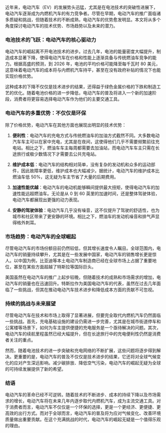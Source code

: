 近年来，电动汽车（EV）的发展势头迅猛，尤其是在电池技术的突破性进展下，电动汽车逐渐成为内燃机汽车的有力竞争者。尽管在早期，电动汽车的推广面临诸多质疑和挑战，但随着技术的不断成熟，电动汽车的优势愈发明显。本文将从多个角度探讨电动汽车的技术优势、市场趋势以及未来的潜力。

### 电池技术的飞跃：电动汽车的核心驱动力

电动汽车的崛起离不开电池技术的进步。过去几年，电池的能量密度大幅提升，制造成本显著下降，使得电动汽车在价格和性能上逐渐具备与传统燃油车竞争的能力。根据高盛的预测，到 2026 年，电池的平均价格可能降至每千瓦时 80 美元，这意味着电动汽车的成本将与内燃机汽车持平，甚至在没有政府补贴的情况下也能实现价格优势。

这种成本的下降不仅仅是技术进步的结果，还得益于绿色金属价格的下跌和制造工艺的优化。随着电池价格的进一步降低，电动汽车的普及将进入一个新的加速阶段，消费者将更容易选择电动汽车作为他们的主要交通工具。

### 电动汽车的多重优势：不仅仅是环保

除了价格优势，电动汽车在其他方面也展现出明显的技术优势：

1. **便利性**：电动汽车的充电方式与传统燃油车的加油方式截然不同。大多数电动汽车车主可以在家中充电，尤其是在夜间，这使得他们几乎不需要频繁前往充电站。相比之下，燃油车车主每周都需要去加油站，而电动汽车车主只需在长途旅行或极少数情况下才需要去公共充电站。

2. **维护成本低**：电动汽车的结构相对简单，没有复杂的发动机和众多的运动部件，因此故障率更低，维护成本也大幅减少。据统计，电动汽车的维护成本比燃油车低 50%，这无疑为车主节省了大量的后期费用。

3. **加速性能优越**：电动汽车的电动机能够瞬间提供最大扭矩，使得电动汽车的加速性能远超燃油车。无论是从 0 到 60 英里的加速时间，还是整体驾驶体验，电动汽车都展现出更强的动力表现。

4. **安静的驾驶体验**：电动汽车几乎没有噪音，这不仅提升了驾驶的舒适性，也为城市和社区带来了更安静的环境。相比之下，燃油车的发动机噪音和排气声显得格外刺耳。

### 市场趋势：电动汽车的全球崛起

尽管电动汽车的市场份额目前仍然较低，但其增长速度令人瞩目。全球范围内，电动汽车的销量持续攀升，尤其是在一些发展中国家，电动汽车的销售增长更是惊人。以中国为例，比亚迪等本土电动汽车制造商已经在全球市场上占据了重要地位，甚至在某些方面超越了特斯拉等国际巨头。

美国虽然在电动汽车的推广上起步较晚，但随着技术的成熟和市场需求的增加，电动汽车的销量也在迅速回升。特斯拉作为美国电动汽车的代表，虽然在过去几年面临了一些挑战，但其在推动电动汽车技术进步和降低成本方面的贡献不可忽视。

### 持续的挑战与未来展望

尽管电动汽车在技术和市场上取得了显著进展，但要完全取代内燃机汽车仍然面临一些挑战。首先，充电基础设施的建设仍需进一步完善，尤其是在城市街道停车和公寓楼等场景下，如何为车主提供便捷的充电服务是一个亟待解决的问题。其次，电动汽车的续航里程虽然已经大幅提升，但在长途旅行中的充电便利性仍然是消费者关注的重点。

然而，随着电池技术的进一步突破和充电网络的不断扩展，这些问题将逐步得到解决。更重要的是，电动汽车的普及不仅仅是技术进步的结果，它还将对全球气候变化的应对产生深远影响。减少碳排放、降低空气污染，电动汽车的崛起无疑为全球的可持续发展提供了新的希望。

### 结语

电动汽车的革命已经不可逆转。随着技术的不断进步、成本的持续下降以及市场需求的增长，电动汽车将在未来几年内逐步取代内燃机汽车，成为主流交通工具。对于消费者而言，电动汽车不仅仅是一个环保的选择，更是一个更经济、更便捷、更高效的出行方式。而对于全球而言，电动汽车的普及将为应对气候变化、改善环境质量做出重要贡献。在这个充满挑战的时代，电动汽车的崛起无疑是一个值得乐观的理由。